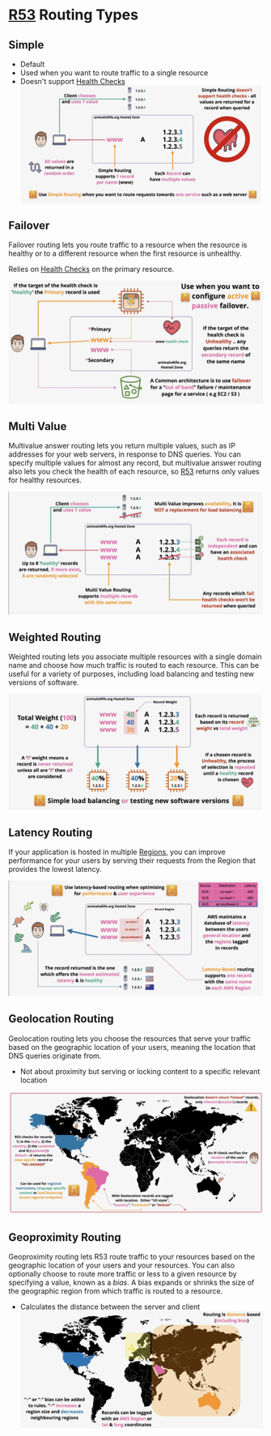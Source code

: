 # [R53](R53.md) Routing Types

## Simple
- Default
- Used when you want to route traffic to a single resource
- Doesn't support [Health Checks](Health%20Checks.md)
![Pasted image 20250317211014.png](_atts/Pasted%20image%2020250317211014.png)


## Failover
Failover routing lets you route traffic to a resource when the resource is healthy or to a different resource when the first resource is unhealthy.

Relies on [Health Checks](Health%20Checks.md) on the primary resource.

![Pasted image 20250318204330.png](_atts/Pasted%20image%2020250318204330.png)

## Multi Value
Multivalue answer routing lets you return multiple values, such as IP addresses for your web servers, in response to DNS queries. You can specify multiple values for almost any record, but multivalue answer routing also lets you check the health of each resource, so [R53](R53.md) returns only values for healthy resources.

![Pasted image 20250320191237.png](_atts/Pasted%20image%2020250320191237.png)

## Weighted Routing
Weighted routing lets you associate multiple resources with a single domain name and choose how much traffic is routed to each resource. This can be useful for a variety of purposes, including load balancing and testing new versions of software.

![Pasted image 20250320191650.png](_atts/Pasted%20image%2020250320191650.png)

## Latency Routing
If your application is hosted in multiple [Regions](../../Fundamentals/Global%20Infrastructure.md#AWS%20Regions), you can improve performance for your users by serving their requests from the Region that provides the lowest latency.

![Pasted image 20250320192032.png](_atts/Pasted%20image%2020250320192032.png)

## Geolocation Routing
Geolocation routing lets you choose the resources that serve your traffic based on the geographic location of your users, meaning the location that DNS queries originate from.

- Not about proximity but serving or locking content to a specific relevant location

![Pasted image 20250320192451.png](_atts/Pasted%20image%2020250320192451.png)

## Geoproximity Routing
Geoproximity routing lets R53 route traffic to your resources based on the geographic location of your users and your resources. You can also optionally choose to route more traffic or less to a given resource by specifying a value, known as a _bias_. A bias expands or shrinks the size of the geographic region from which traffic is routed to a resource.

- Calculates the distance between the server and client
![Pasted image 20250320193304.png](_atts/Pasted%20image%2020250320193304.png)


